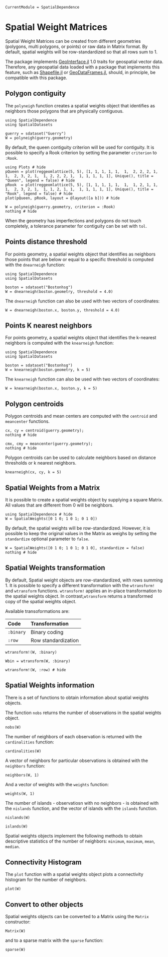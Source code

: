 ```@meta
CurrentModule = SpatialDependence
```

# Spatial Weight Matrices

Spatial Weight Matrices can be created from different geometries (polygons, multi polygons, or points) or raw data in Matrix format. By default, spatial weights will be row-standardized so that all rows sum to 1.

The package implements [GeoInterface.jl](https://github.com/JuliaGeo/GeoInterface.jl) 1.0 traits for geospatial vector data. Therefore, any geospatial data loaded with a package that implements this feature, such as [Shapefile.jl](https://github.com/JuliaGeo/Shapefile.jl) or [GeoDataFrames.jl](https://github.com/evetion/GeoDataFrames.jl), should, in principle, be compatible with this package.

## Polygon contiguity

The `polyneigh` function creates a spatial weights object that identifies as neighbors those polygons that are physically contiguous.
```@example polyW
using SpatialDependence
using SpatialDatasets

guerry = sdataset("Guerry")
W = polyneigh(guerry.geometry)
```

By default, the queen contiguity criterion will be used for contiguity. It is possible to specify a Rook criterion by setting the parameter `criterion` to `:Rook`.

```@example polyW
using Plots # hide
pQueen = plot(reggeomlattice(5, 5), [1, 1, 1, 1, 1,  1,  2, 2, 2, 1,  1,  2, 3, 2, 1,  1, 2, 2, 2, 1,  1, 1, 1, 1, 1], Unique(), title = "Queen", legend = false) # hide
pRook  = plot(reggeomlattice(5, 5), [1, 1, 1, 1, 1,  1,  1, 2, 1, 1,  1,  2, 3, 2, 1,  1, 1, 2, 1, 1,  1, 1, 1, 1, 1], Unique(), title = "Rook", legend = false) # hide
plot(pQueen, pRook, layout = @layout([a b])) # hide
```

```@example polyW
W = polyneigh(guerry.geometry, criterion = :Rook)
nothing # hide
```

When the geometry has imperfections and polygons do not touch completely, a tolerance parameter for contiguity can be set with `tol`.

## Points distance threshold

For points geometry, a spatial weights object that identifies as neighbors those points that are below or equal to a specific threshold is computed with the `dnearneigh` function:

```@example distW
using SpatialDependence
using SpatialDatasets

boston = sdataset("Bostonhsg")
W = dnearneigh(boston.geometry, threshold = 4.0)
```

The `dnearneigh` function can also be used with two vectors of coordinates:
```@example distW
W = dnearneigh(boston.x, boston.y, threshold = 4.0)
```

## Points K nearest neighbors

For points geometry, a spatial weights object that identifies the k-nearest neighbors is computed with the `knearneigh` function:

```@example knnW
using SpatialDependence
using SpatialDatasets

boston = sdataset("Bostonhsg")
W = knearneigh(boston.geometry, k = 5)
```

The `knearneigh` function can also be used with two vectors of coordinates:
```@example knnW
W = knearneigh(boston.x, boston.y, k = 5)
```

## Polygon centroids

Polygon centroids and mean centers are computed with the `centroid` and `meancenter` functions.
```@example polyW
cx, cy = centroid(guerry.geometry);
nothing # hide
```

```@example polyW
cmx, cmy = meancenter(guerry.geometry);
nothing # hide
```

Polygon centroids can be used to calculate neighbors based on distance thresholds or k nearest neighbors.
```@example polyW
knearneigh(cx, cy, k = 5)
```

## Spatial Weights from a Matrix

It is possible to create a spatial weights object by supplying a square Matrix. All values that are different from 0 will be neighbors. 

```@example matW
using SpatialDependence # hide
W = SpatialWeights([0 1 0; 1 0 1; 0 1 0])
```

By default, the spatial weights will be row-standardized. However, it is possible to keep the original values in the Matrix as weighs by setting the `standardize` optional parameter to `false`.
```@example matW
W = SpatialWeights([0 1 0; 1 0 1; 0 1 0], standardize = false)
nothing # hide
```

## Spatial Weights transformation

By default, Spatial weight objects are row-standardized, with rows summing 1. It is possible to specify a different transformation with the `wtransform!` and `wtransform` functions. `wtransform!` applies an in-place transformation to the spatial weights object. In contrast,`wtransform` returns a transformed copy of the spatial weights object.

Available transoformations are:

| Code      | Transformation      |
|:----------|:--------------------|
| `:binary` | Binary coding       |
| `:row`    | Row standardization |

```@example polyW
wtransform!(W, :binary)
```

```@example polyW
Wbin = wtransform(W, :binary)
```

```@example polyW
wtransform!(W, :row) # hide
```

## Spatial Weights information

There is a set of functions to obtain information about spatial weights objects.

The function `nobs` returns the number of observations in the spatial weights object. 
```@example polyW
nobs(W)
```

The number of neighbors of each observation is returned with the `cardinalities` function:
```@example polyW
cardinalities(W)
```

A vector of neighbors for particular observations is obtained with the `neighbors` function:
```@example polyW
neighbors(W, 1)
```
And a vector of weights with the `weights` function:
```@example polyW
weights(W, 1)
```

The number of islands - observatiosn with no neighbors - is obtained with the `nislands` function, and the vector of islands with the `islands` function.
```@example polyW
nislands(W)
```

```@example polyW
islands(W)
```

Spatial weights objects implement the following methods to obtain descriptive statistics of the number of neighbors: `minimum`, `maximum`, `mean`, `median`.

## Connectivity Histogram

The `plot` function with a spatial weights object plots a connectivity histogram for the number of neighbors.

```@example polyW
plot(W)
```


## Convert to other objects

Spatial weights objects can be converted to a Matrix using the `Matrix` constructor:
```@example polyW
Matrix(W)
```

and to a sparse matrix with the `sparse` function:
```@example polyW
sparse(W)
```
